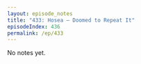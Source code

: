 ```yaml
---
layout: episode_notes
title: "433: Hosea — Doomed to Repeat It"
episodeIndex: 436
permalink: /ep/433
---
```

No notes yet.
